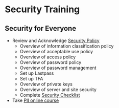 # Security Training

## Security for Everyone

* Review and Acknowledge [Security Policy](../../03-policies/security.md)
    * Overview of information classification policy
    * Overview of acceptable use policy
    * Overview of access policy
    * Overview of password policy
    * Overview of password management
    * Set up Lastpass
    * Set up TFA
    * Overview of private keys
    * Overview of server and site security
    * Complete [Security Checklist](https://docs.google.com/spreadsheets/d/1t_LgXdkCNRzr5p36CV-cdzL8kJmUq_mHlsHWtMLm-Qg/edit#gid=0)
* Take [PII online course](http://cdsetrain.dtic.mil/piiv2/index.htm)
